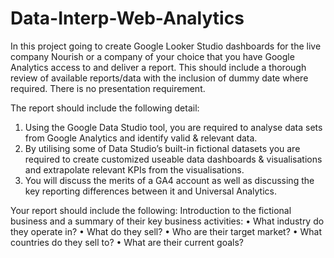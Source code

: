 # Data-Interp-Web-Analytics

In this project going to create Google Looker Studio dashboards for the 
live company Nourish or a company of your choice that you have Google 
Analytics access to and deliver a report. This should 
include a thorough review of available reports/data with the inclusion of 
dummy date where required. There is no presentation requirement.

The report should include the following detail:
1. Using the Google Data Studio tool, you are required to analyse data sets 
from Google Analytics and identify valid & relevant data.
2. By utilising some of Data Studio’s built-in fictional datasets you are required 
to create customized useable data dashboards & visualisations and 
extrapolate relevant KPIs from the visualisations.
3. You will discuss the merits of a GA4 account as well as discussing the key 
reporting differences between it and Universal Analytics.

Your report should include the following: 
Introduction to the fictional business and a summary of their key business activities:
• What industry do they operate in? 
• What do they sell?
• Who are their target market?
• What countries do they sell to?
• What are their current goals?
